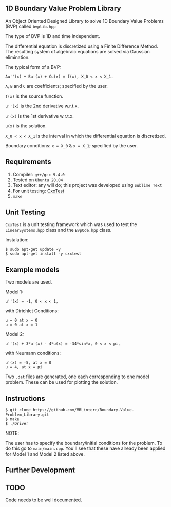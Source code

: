 ## 1D Boundary Value Problem Library

An Object Oriented Designed Library to solve 1D Boundary Value Problems (BVP) called `bvplib.hpp`

The type of BVP is 1D and time independent.

The differential equation is discretized using a Finite Difference Method.
The resulting system of algebraic equations are solved via Gaussian elimination.

The typical form of a BVP:

    Au''(x) + Bu'(x) + Cu(x) = f(x), X_0 < x < X_1.

`A`, `B` and `C` are coefficients; specified by the user. 

`f(x)` is the source function.

`u''(x)` is the 2nd derivative w.r.t.x.

`u'(x)` is the 1st derivative w.r.t.x.

`u(x)` is the solution.

`X_0 < x < X_1` is the interval in which the differential equation is discretized.

Boundary conditions: `x = X_0` & `x = X_1`; specified by the user.

## Requirements

1. Compiler: `g++/gcc 9.4.0`
2. Tested on `Ubuntu 20.04`
3. Text editor: any will do; this project was developed using `Sublime Text`
4. For unit testing: [CxxTest](https://cxxtest.com/)
5. `make`

## Unit Testing

`CxxTest` is a unit testing framework which was used to test the `LinearSystems.hpp` class and the `BvpOde.hpp` class.

Instalation:

    $ sudo apt-get update -y
    $ sudo apt-get install -y cxxtest

## Example models

Two models are used.

Model 1:

    u''(x) = -1, 0 < x < 1,

with Dirichlet Conditions:

    u = 0 at x = 0 
    u = 0 at x = 1 

Model 2:

    u''(x) + 3*u'(x) - 4*u(x) = -34*sin*x, 0 < x < pi,

with Neumann conditions:

    u'(x) = -5, at x = 0
    u = 4, at x = pi

Two `.dat` files are generated, one each corresponding to one model problem. These can be used for plotting the solution.

## Instructions

    $ git clone https://github.com/MRLintern/Boundary-Value-Problem_Library.git
    $ make
    $ ./Driver


NOTE:

The user has to specify the boundary/initial conditions for the problem. To do this go to `main/main.cpp`.
You'll see that these have already been applied for Model 1 and Model 2 listed above.

## Further Development

## TODO

Code needs to be well documented.



